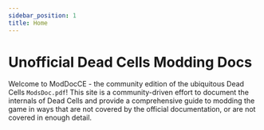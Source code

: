 ```yaml
---
sidebar_position: 1
title: Home
---
```


# Unofficial Dead Cells Modding Docs

Welcome to ModDocCE - the community edition of the ubiquitous Dead Cells `ModsDoc.pdf`! This site is a community-driven effort to document the internals of Dead Cells and provide a comprehensive guide to modding the game in ways that are not covered by the official documentation, or are not covered in enough detail.
